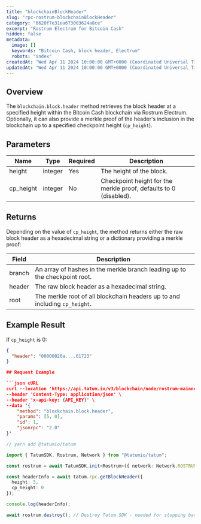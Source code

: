 ```yaml
---
title: "blockchainBlockHeader"
slug: "rpc-rostrum-blockchainBlockHeader"
category: "6620f7e31ea673003624a8ce"
excerpt: "Rostrum Electrum for Bitcoin Cash"
hidden: false
metadata:
  image: []
  keywords: "Bitcoin Cash, block header, Electrum"
  robots: "index"
createdAt: "Wed Apr 11 2024 10:00:00 GMT+0000 (Coordinated Universal Time)"
updatedAt: "Wed Apr 11 2024 10:00:00 GMT+0000 (Coordinated Universal Time)"
---
```


## Overview

The `blockchain.block.header` method retrieves the block header at a specified height within the Bitcoin Cash blockchain via Rostrum Electrum. Optionally, it can also provide a merkle proof of the header's inclusion in the blockchain up to a specified checkpoint height (`cp_height`).

## Parameters

| Name      | Type    | Required | Description                                                       |
| --------- | ------- | -------- | ----------------------------------------------------------------- |
| height    | integer | Yes      | The height of the block.                                           |
| cp_height | integer | No       | Checkpoint height for the merkle proof, defaults to 0 (disabled). |

## Returns

Depending on the value of `cp_height`, the method returns either the raw block header as a hexadecimal string or a dictionary providing a merkle proof:

| Field   | Description                                                                         |
| ------- | ----------------------------------------------------------------------------------- |
| branch  | An array of hashes in the merkle branch leading up to the checkpoint root.          |
| header  | The raw block header as a hexadecimal string.                                       |
| root    | The merkle root of all blockchain headers up to and including `cp_height`.          |

## Example Result

If `cp_height` is 0:

```json
{
  "header": "00000020a....61723"
}

## Request Example

```json cURL
curl --location 'https://api.tatum.io/v3/blockchain/node/rostrum-mainnet/' \
--header 'Content-Type: application/json' \
--header 'x-api-key: {API_KEY}' \
--data '{
    "method": "blockchain.block.header",
    "params": [5, 0],
    "id": 1,
    "jsonrpc": "2.0"
}'
```
```typescript
// yarn add @tatumio/tatum

import { TatumSDK, Rostrum, Network } from "@tatumio/tatum";

const rostrum = await TatumSDK.init<Rostrum>({ network: Network.ROSTRUM_MAINNET });

const headerInfo = await tatum.rpc.getBlockHeader({
  height: 5,
  cp_height: 0
});

console.log(headerInfo);

await rostrum.destroy(); // Destroy Tatum SDK - needed for stopping background jobs
```
